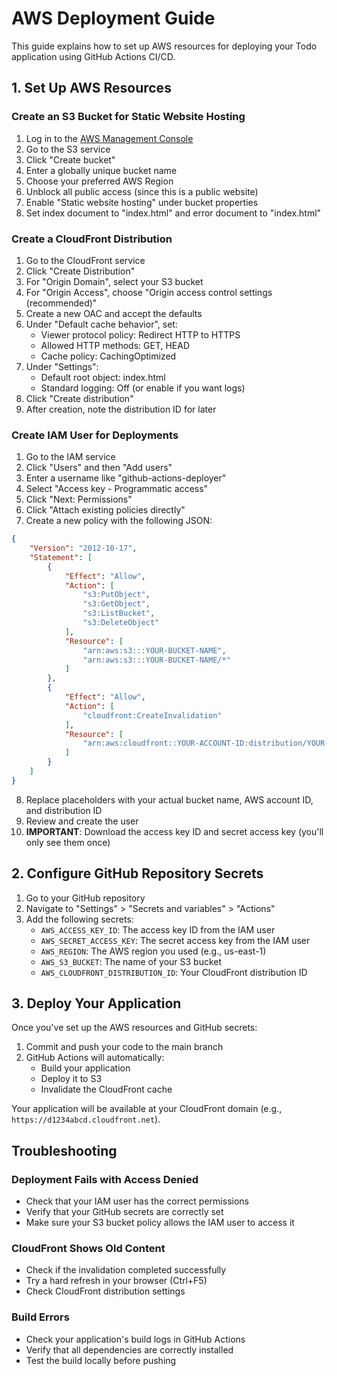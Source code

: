 # AWS Deployment Guide

This guide explains how to set up AWS resources for deploying your Todo application using GitHub Actions CI/CD.

## 1. Set Up AWS Resources

### Create an S3 Bucket for Static Website Hosting

1. Log in to the [AWS Management Console](https://aws.amazon.com/console/)
2. Go to the S3 service
3. Click "Create bucket"
4. Enter a globally unique bucket name
5. Choose your preferred AWS Region
6. Unblock all public access (since this is a public website)
7. Enable "Static website hosting" under bucket properties
8. Set index document to "index.html" and error document to "index.html"

### Create a CloudFront Distribution

1. Go to the CloudFront service
2. Click "Create Distribution"
3. For "Origin Domain", select your S3 bucket
4. For "Origin Access", choose "Origin access control settings (recommended)"
5. Create a new OAC and accept the defaults
6. Under "Default cache behavior", set:
   - Viewer protocol policy: Redirect HTTP to HTTPS
   - Allowed HTTP methods: GET, HEAD
   - Cache policy: CachingOptimized
7. Under "Settings":
   - Default root object: index.html
   - Standard logging: Off (or enable if you want logs)
8. Click "Create distribution"
9. After creation, note the distribution ID for later

### Create IAM User for Deployments

1. Go to the IAM service
2. Click "Users" and then "Add users"
3. Enter a username like "github-actions-deployer"
4. Select "Access key - Programmatic access"
5. Click "Next: Permissions"
6. Click "Attach existing policies directly"
7. Create a new policy with the following JSON:

```json
{
    "Version": "2012-10-17",
    "Statement": [
        {
            "Effect": "Allow",
            "Action": [
                "s3:PutObject",
                "s3:GetObject",
                "s3:ListBucket",
                "s3:DeleteObject"
            ],
            "Resource": [
                "arn:aws:s3:::YOUR-BUCKET-NAME",
                "arn:aws:s3:::YOUR-BUCKET-NAME/*"
            ]
        },
        {
            "Effect": "Allow",
            "Action": [
                "cloudfront:CreateInvalidation"
            ],
            "Resource": [
                "arn:aws:cloudfront::YOUR-ACCOUNT-ID:distribution/YOUR-DISTRIBUTION-ID"
            ]
        }
    ]
}
```

8. Replace placeholders with your actual bucket name, AWS account ID, and distribution ID
9. Review and create the user
10. **IMPORTANT**: Download the access key ID and secret access key (you'll only see them once)

## 2. Configure GitHub Repository Secrets

1. Go to your GitHub repository
2. Navigate to "Settings" > "Secrets and variables" > "Actions"
3. Add the following secrets:
   - `AWS_ACCESS_KEY_ID`: The access key ID from the IAM user
   - `AWS_SECRET_ACCESS_KEY`: The secret access key from the IAM user
   - `AWS_REGION`: The AWS region you used (e.g., us-east-1)
   - `AWS_S3_BUCKET`: The name of your S3 bucket
   - `AWS_CLOUDFRONT_DISTRIBUTION_ID`: Your CloudFront distribution ID

## 3. Deploy Your Application

Once you've set up the AWS resources and GitHub secrets:

1. Commit and push your code to the main branch
2. GitHub Actions will automatically:
   - Build your application
   - Deploy it to S3
   - Invalidate the CloudFront cache

Your application will be available at your CloudFront domain (e.g., `https://d1234abcd.cloudfront.net`).

## Troubleshooting

### Deployment Fails with Access Denied
- Check that your IAM user has the correct permissions
- Verify that your GitHub secrets are correctly set
- Make sure your S3 bucket policy allows the IAM user to access it

### CloudFront Shows Old Content
- Check if the invalidation completed successfully
- Try a hard refresh in your browser (Ctrl+F5)
- Check CloudFront distribution settings

### Build Errors
- Check your application's build logs in GitHub Actions
- Verify that all dependencies are correctly installed
- Test the build locally before pushing